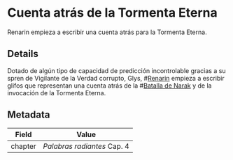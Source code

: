 # Cuenta atrás de la Tormenta Eterna
Renarin empieza a escribir una cuenta atrás para la Tormenta Eterna.

## Details
Dotado de algún tipo de capacidad de predicción incontrolable gracias a su spren de Vigilante de la Verdad corrupto, Glys, #[Renarin](characters/renarin) empieza a escribir glifos que representan una cuenta atrás de la #[Batalla de Narak](events/battle-of-narak-and-the-everstorm) y de la invocación de la Tormenta Eterna.

## Metadata
| Field | Value |
| ----- | ----- |
| chapter | *Palabras radiantes* Cap. 4 |
